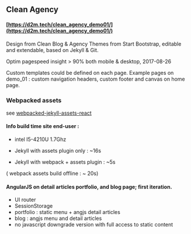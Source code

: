 ## Clean Agency

#### [https://d2m.tech/clean_agency_demo01/](https://d2m.tech/clean_agency_demo01/)

Design from Clean Blog & Agency Themes from Start Bootstrap, editable and extendable, based on Jekyll & Git.

Optim pagespeed insight > 90% both mobile & desktop, 2017-08-26

Custom templates could be defined on each page. Example pages on demo_01 : custom navigation headers, custom footer and canvas on home page.



### Webpacked assets

see [webpacked-jekyll-assets-react](https://github.com/admien33/webpacked-jekyll-assets-react)



#### Info build time site end-user :

 - intel I5-4210U 1.7Ghz

 - Jekyll with assets plugin only : ~16s

 - Jekyll with webpack + assets plugin  : ~5s
 
  ( webpack assets build offline : ~ 20s)



#### AngularJS on detail articles portfolio, and blog page; first iteration.

- UI router
- SessionStorage
- portfolio : static menu + angjs detail articles
- blog : angjs menu and detail articles
- no javascript downgrade version with full access to static content 


